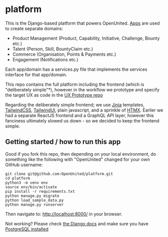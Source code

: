 # platform

This is the Django-based platform that powers OpenUnited. [Apps](https://docs.djangoproject.com/en/4.2/ref/applications/) are used to create separate domains:

- Product Management (Product, Capability, Initiative, Challenge, Bounty etc.)
- Talent (Person, Skill, BountyClaim etc.)
- Commerce (Organisation, Points & Payments etc.)
- Engagement (Notifications etc.)

Each app/domain has a services.py file that implements the services interface for that app/domain.

This repo contains the full platform including the frontend (which is "deliberately simple"*), however in the workflow we prototype and specify the target UX as code in the [UX Prototype repo](https://github.com/OpenUnited/ux-prototype)

Regarding the deliberately simple frontend; we use [Jinja](https://jinja.palletsprojects.com/en/3.1.x/) templates, [TailwindCSS](https://tailwindcss.com/), [TailwindUI](https://tailwindui.com/), plain javascript, and a sprinkle of [HTMX](https://htmx.org/). Earlier we had a separate ReactJS frontend and a GraphQL API layer, however this fanciness ultimately slowed us down - so we decided to keep the frontend simple.

## Getting started / how to run this app

Good if you fork this repo, then depending on your local environment, do something like the following with "OpenUnited" changed for your own GitHub username:

```
git clone git@github.com:OpenUnited/platform.git
cd platform
python3 -m venv env
source env/bin/activate
pip install -r requirements.txt
python manage.py migrate
python load_sample_data.py
python manage.py runserver
```

Then navigate to: [http://localhost:8000/](http://localhost:8000/) in your browser.

Not working? Please check [the Django docs](https://docs.djangoproject.com/en/4.2/intro/tutorial01/) and make sure you have [PostgreSQL installed](https://www.google.com/search?q=how+to+install+postgresql)

